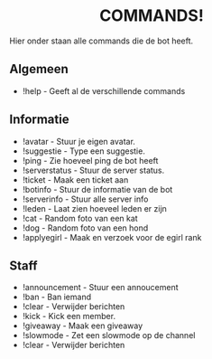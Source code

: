 <h1 align='center'> COMMANDS! </h1>
<p align='center'>


</p>
<div size='20px'>Hier onder staan alle commands die de bot heeft.</div>


<h2> Algemeen</h2>

- !help - Geeft al de verschillende commands


<h2> Informatie</h2>

- !avatar - Stuur je eigen avatar.
- !suggestie - Type een suggestie.
- !ping - Zie hoeveel ping de bot heeft
- !serverstatus - Stuur de server status.
- !ticket - Maak een ticket aan
- !botinfo - Stuur de informatie van de bot
- !serverinfo - Stuur alle server info
- !leden - Laat zien hoeveel leden er zijn
- !cat - Random foto van een kat
- !dog - Random foto van een hond
- !applyegirl - Maak en verzoek voor de egirl rank

<h2> Staff</h2>

- !announcement - Stuur een annoucement
- !ban - Ban iemand
- !clear - Verwijder berichten
- !kick - Kick een member.
- !giveaway - Maak een giveaway
- !slowmode - Zet een slowmode op de channel
- !clear - Verwijder berichten
